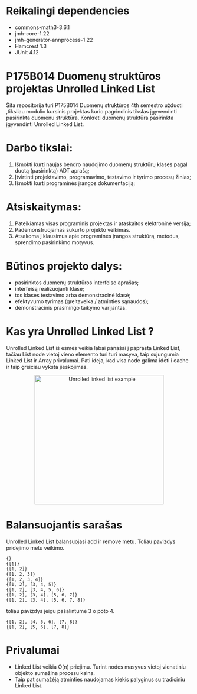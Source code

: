 # Reikalingi dependencies

- commons-math3-3.6.1
- jmh-core-1.22
- jmh-generator-annprocess-1.22
- Hamcrest 1.3
- JUnit 4.12


# P175B014 Duomenų struktūros projektas Unrolled Linked List

Šita repositorija turi P175B014 Duomenų struktūros 4th semestro užduoti ,tiksliau modulio kursinis projektas kurio pagrindinis tikslas įgyvendinti pasirinkta duomenu struktūra. Konkreti duomenų struktūra pasirinkta įgyvendinti Unrolled Linked List.

# Darbo tikslai:

1. Išmokti kurti naujas bendro naudojimo duomenų struktūrų klases pagal duotą (pasirinktą) ADT aprašą;
2. Įtvirtinti projektavimo, programavimo, testavimo ir tyrimo procesų žinias;
3. Išmokti kurti programinės įrangos dokumentaciją;

# Atsiskaitymas:

1. Pateikiamas visas programinis projektas ir ataskaitos elektroninė versija;
2. Pademonstruojamas sukurto projekto veikimas.
3. Atsakoma į klausimus apie programinės įrangos struktūrą, metodus, sprendimo pasirinkimo motyvus.

# Būtinos projekto dalys:

- pasirinktos duomenų struktūros interfeiso aprašas;
- interfeisą realizuojanti klasė;
- tos klasės testavimo arba demonstracinė klasė;
- efektyvumo tyrimas (greitaveika / atminties sąnaudos);
- demonstracinis prasmingo taikymo varijantas.

# Kas yra Unrolled Linked List ?

Unrolled Linked List iš esmės veikia labai panašai į paprasta Linked List, tačiau List node vietoj vieno elemento turi turi masyva, taip sujungumia Linked List ir Array privalumai. Pati ideja, kad visa node galima ideti i cache ir taip greiciau vyksta jieskojimas.
<p align="center">
  <img src="https://upload.wikimedia.org/wikipedia/commons/1/16/Unrolled_linked_lists_%281-8%29.PNG" width="350" title="Unrolled linked list example">
</p>

# Balansuojantis sarašas

Unrolled Linked List balansuojasi add ir remove metu. Toliau pavizdys pridejimo metu veikimo.
```
{}
{[1]}
{[1, 2]}
{[1, 2, 3]}
{[1, 2, 3, 4]}
{[1, 2], [3, 4, 5]}
{[1, 2], [3, 4, 5, 6]}
{[1, 2], [3, 4], [5, 6, 7]}
{[1, 2], [3, 4], [5, 6, 7, 8]}
```

toliau pavizdys jeigu pašalintume 3 o poto 4.

```
{[1, 2], [4, 5, 6], [7, 8]}
{[1, 2], [5, 6], [7, 8]}
```


# Privalumai

- Linked List veikia O(n) priejimu. Turint nodes masyvus vietoj vienatiniu objekto sumažina procesu kaina.
- Taip pat sumažėją atminties naudojamas kiekis palyginus su tradiciniu Linked List.

